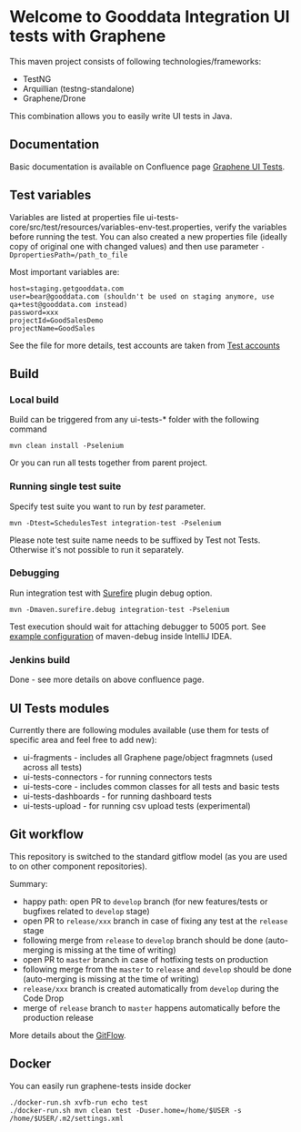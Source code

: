 # Welcome to Gooddata Integration UI tests with Graphene

This maven project consists of following technologies/frameworks:
 - TestNG
 - Arquillian (testng-standalone)
 - Graphene/Drone

This combination allows you to easily write UI tests in Java.

## Documentation
Basic documentation is available on Confluence page [Graphene UI Tests](https://confluence.intgdc.com/display/plat/Graphene+UI+Tests).

## Test variables
Variables are listed at properties file ui-tests-core/src/test/resources/variables-env-test.properties, verify the variables before running the test.
You can also created a new properties file (ideally copy of original one with changed values) and then use parameter ```-DpropertiesPath=/path_to_file```

Most important variables are:
```
host=staging.getgooddata.com
user=bear@gooddata.com (shouldn't be used on staging anymore, use qa+test@gooddata.com instead)
password=xxx
projectId=GoodSalesDemo
projectName=GoodSales
```
See the file for more details, test accounts are taken from [Test accounts](https://confluence.intgdc.com/display/plat/Test+Accounts)

## Build
### Local build
Build can be triggered from any ui-tests-* folder with the following command
```
mvn clean install -Pselenium
```
Or you can run all tests together from parent project.

### Running single test suite
Specify test suite you want to run by _test_ parameter.
```
mvn -Dtest=SchedulesTest integration-test -Pselenium
```
Please note test suite name needs to be suffixed by Test not Tests. Otherwise it's not possible to run it separately.

### Debugging
Run integration test with [Surefire](http://maven.apache.org/surefire/maven-surefire-plugin/) plugin debug option.
```
mvn -Dmaven.surefire.debug integration-test -Pselenium
```
Test execution should wait for attaching debugger to 5005 port. See [example configuration](https://www.dropbox.com/s/v0h86cwkrf6j4n4/maven-debugger.png?dl=0) of maven-debug inside IntelliJ IDEA.

### Jenkins build
Done - see more details on above confluence page.

## UI Tests modules
Currently there are following modules available (use them for tests of specific area and feel free to add new):
 * ui-fragments - includes all Graphene page/object fragmnets (used across all tests)
 * ui-tests-connectors - for running connectors tests
 * ui-tests-core - includes common classes for all tests and basic tests
 * ui-tests-dashboards - for running dashboard tests
 * ui-tests-upload - for running csv upload tests (experimental)

## Git workflow
This repository is switched to the standard gitflow model (as you are used to on other component repositories).

Summary:
 * happy path: open PR to `develop` branch (for new features/tests or bugfixes related to `develop` stage)
 * open PR to `release/xxx` branch in case of fixing any test at the `release` stage
  * following merge from `release` to `develop` branch should be done (auto-merging is missing at the time of writing)
 * open PR to `master` branch in case of hotfixing tests on production
  * following merge from the `master` to `release` and `develop` should be done (auto-merging is missing at the time of writing)
 * `release/xxx` branch is created automatically from `develop` during the Code Drop
 * merge of `release` branch to `master` happens automatically before the production release

More details about the [GitFlow](https://confluence.intgdc.com/display/plat/Gitflow).

## Docker
You can easily run graphene-tests inside docker

	./docker-run.sh xvfb-run echo test
	./docker-run.sh mvn clean test -Duser.home=/home/$USER -s /home/$USER/.m2/settings.xml
